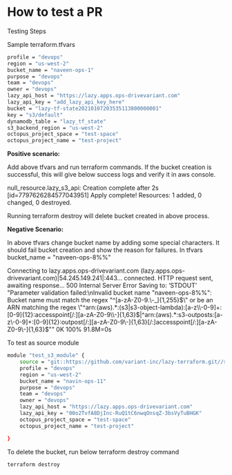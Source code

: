 # How to test a PR

Testing Steps

Sample terraform.tfvars

```bash
profile = "devops"
region = "us-west-2"
bucket_name = "naveen-ops-1"
purpose = "devops"
team = "devops"
owner = "devops"
lazy_api_host = "https://lazy.apps.ops-drivevariant.com"
lazy_api_key = "add_lazy_api_key_here"
bucket = "lazy-tf-state20210107203535113800000001"
key = "s3/default"
dynamodb_table = "lazy_tf_state"
s3_backend_region = "us-west-2"
octopus_project_space = "test-space"
octopus_project_name = "test-project"
```

**Positive scenario:**

Add above tfvars and run terraform commands. If the bucket creation is successful, this will give below success logs and verify it in aws console.

null_resource.lazy_s3_api: Creation complete after 2s [id=7797626284577043951]
Apply complete! Resources: 1 added, 0 changed, 0 destroyed.

Running terraform destroy will delete bucket created in above process.

**Negative Scenario:**

In above tfvars change bucket name by adding some special characters. It should fail bucket creation and show the reason for failures.
In tfvars
bucket_name = "naveen-ops-8%%"

Connecting to lazy.apps.ops-drivevariant.com (lazy.apps.ops-drivevariant.com)|54.245.149.241|:443... connected.
HTTP request sent, awaiting response... 500 Internal Server Error
Saving to: ‘STDOUT’
"Parameter validation failed:\nInvalid bucket name \"naveen-ops-8%%\": Bucket name must match the regex \"^[a-zA-Z0-9.\\-_]{1,255}$\" or be an ARN matching the regex \"^arn:(aws).*:(s3|s3-object-lambda):[a-z\\-0-9]+:[0-9]{12}:accesspoint[/:][a-zA-Z0-9\\-]{1,63}$|^arn:(aws).*:s3-outposts:[a-z\\-0-9]+:[0-9]{12}:outpost[/:][a-zA-Z0-9\\-]{1,63}[/:]accesspoint[/:][a-zA-Z0-9\\-]{1,63}$\""
     0K                                                       100% 91.8M=0s

To test as source module

```bash
module "test_s3_module" {
    source = "git::https://github.com/variant-inc/lazy-terraform.git//s3?ref=feature/CLOUD-199-TF-module-for-s3"
    profile = "devops"
    region = "us-west-2"
    bucket_name = "navin-ops-11"
    purpose = "devops"
    team = "devops"
    owner = "devops"
    lazy_api_host = "https://lazy.apps.ops-drivevariant.com"
    lazy_api_key = "00o2TvfA8DjInc-RuQ1tC6nwqOnsqZ-3bsVyTuBHGK"
    octopus_project_space = "test-space"
    octopus_project_name = "test-project"

}

```

To delete the bucket, run below terraform destroy command

```bash
terraform destroy
```
